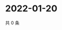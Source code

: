 # 2022-01-20

共 0 条

<!-- BEGIN WEIBO -->
<!-- 最后更新时间 Thu Jan 20 2022 14:00:58 GMT+0800 (China Standard Time) -->

<!-- END WEIBO -->

